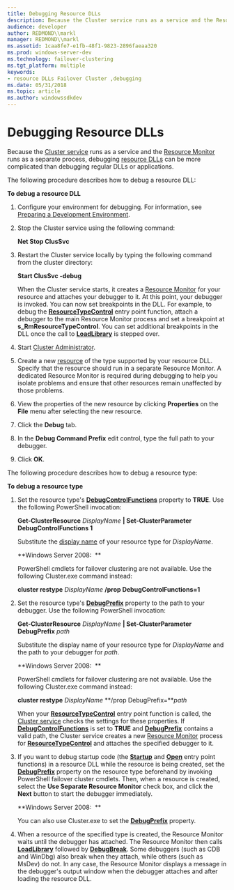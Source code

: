 ```yaml
---
title: Debugging Resource DLLs
description: Because the Cluster service runs as a service and the Resource Monitor runs as a separate process, debugging resource DLLs can be more complicated than debugging regular DLLs or applications.
audience: developer
author: REDMOND\\markl
manager: REDMOND\\markl
ms.assetid: 1caa8fe7-e1fb-48f1-9823-2896faeaa320
ms.prod: windows-server-dev
ms.technology: failover-clustering
ms.tgt_platform: multiple
keywords:
- resource DLLs Failover Cluster ,debugging
ms.date: 05/31/2018
ms.topic: article
ms.author: windowssdkdev
---
```


# Debugging Resource DLLs

Because the [Cluster service](cluster-service.md) runs as a service and the [Resource Monitor](resource-monitor.md) runs as a separate process, debugging [resource DLLs](resource-dlls.md) can be more complicated than debugging regular DLLs or applications.

The following procedure describes how to debug a resource DLL:

**To debug a resource DLL**

1.  Configure your environment for debugging. For information, see [Preparing a Development Environment](preparing-a-development-environment.md).

2.  Stop the Cluster service using the following command:

    **Net Stop ClusSvc**

3.  Restart the Cluster service locally by typing the following command from the cluster directory:

    **Start ClusSvc -debug**

    When the Cluster service starts, it creates a [Resource Monitor](resource-monitor.md) for your resource and attaches your debugger to it. At this point, your debugger is invoked. You can now set breakpoints in the DLL. For example, to debug the [**ResourceTypeControl**](/windows/previous-versions/ResApi/nc-resapi-presource_type_control_routine?branch=master) entry point function, attach a debugger to the main Resource Monitor process and set a breakpoint at **s\_RmResourceTypeControl**. You can set additional breakpoints in the DLL once the call to [**LoadLibrary**](https://msdn.microsoft.com/library/windows/desktop/ms684175) is stepped over.

4.  Start [Cluster Administrator](cluster-administrator.md).

5.  Create a new [resource](resources.md) of the type supported by your resource DLL. Specify that the resource should run in a separate Resource Monitor. A dedicated Resource Monitor is required during debugging to help you isolate problems and ensure that other resources remain unaffected by those problems.

6.  View the properties of the new resource by clicking **Properties** on the **File** menu after selecting the new resource.

7.  Click the **Debug** tab.

8.  In the **Debug Command Prefix** edit control, type the full path to your debugger.

9.  Click **OK**.

The following procedure describes how to debug a resource type:

**To debug a resource type**

1.  Set the resource type's [**DebugControlFunctions**](resource-types-debugcontrolfunctions.md) property to **TRUE**. Use the following PowerShell invocation:

    **Get-ClusterResource** *DisplayName* **\| Set-ClusterParameter DebugControlFunctions 1**

    Substitute the [display name](display-names.md) of your resource type for *DisplayName*.

    **Windows Server 2008:  **

    PowerShell cmdlets for failover clustering are not available. Use the following Cluster.exe command instead:

    **cluster restype** *DisplayName* **/prop DebugControlFunctions=1**

2.  Set the resource type's [**DebugPrefix**](resource-types-debugprefix.md) property to the path to your debugger. Use the following PowerShell invocation:

    **Get-ClusterResource** *DisplayName* **\| Set-ClusterParameter DebugPrefix** *path*

    Substitute the display name of your resource type for *DisplayName* and the path to your debugger for *path*.

    **Windows Server 2008:  **

    PowerShell cmdlets for failover clustering are not available. Use the following Cluster.exe command instead:

    **cluster restype** *DisplayName* **/prop DebugPrefix=***path*

    When your [**ResourceTypeControl**](/windows/previous-versions/ResApi/nc-resapi-presource_type_control_routine?branch=master) entry point function is called, the [Cluster service](cluster-service.md) checks the settings for these properties. If [**DebugControlFunctions**](resource-types-debugcontrolfunctions.md) is set to **TRUE** and [**DebugPrefix**](resource-types-debugprefix.md) contains a valid path, the Cluster service creates a new [Resource Monitor](resource-monitor.md) process for [**ResourceTypeControl**](/windows/previous-versions/ResApi/nc-resapi-presource_type_control_routine?branch=master) and attaches the specified debugger to it.

3.  If you want to debug startup code (the [**Startup**](/windows/previous-versions/ResApi/nc-resapi-pstartup_routine?branch=master) and [**Open**](/windows/previous-versions/ResApi/nc-resapi-popen_routine?branch=master) entry point functions) in a resource DLL while the resource is being created, set the [**DebugPrefix**](resource-types-debugprefix.md) property on the resource type beforehand by invoking PowerShell failover cluster cmdlets. Then, when a resource is created, select the **Use Separate Resource Monitor** check box, and click the **Next** button to start the debugger immediately.

    **Windows Server 2008:  **

    You can also use Cluster.exe to set the [**DebugPrefix**](resource-types-debugprefix.md) property.

4.  When a resource of the specified type is created, the Resource Monitor waits until the debugger has attached. The Resource Monitor then calls [**LoadLibrary**](https://msdn.microsoft.com/library/windows/desktop/ms684175) followed by [**DebugBreak**](https://msdn.microsoft.com/library/windows/desktop/ms679297). Some debuggers (such as CDB and WinDbg) also break when they attach, while others (such as MsDev) do not. In any case, the Resource Monitor displays a message in the debugger's output window when the debugger attaches and after loading the resource DLL.

 

 




